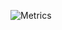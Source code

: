![Metrics](https://metrics.lecoq.io/VincentAdamNemessisX?template=classic&base.indepth=true&base.hireable=true&repositories.forks=true&isocalendar=1&lines=1&stars=1&habits=1&followup=1&introduction=1&gists=1&code=1&activity=1&notable=1&discussions=1&repositories=1&sponsors=1&base=header%2C%20activity%2C%20community%2C%20repositories%2C%20metadata&base.indepth=true&base.hireable=true&base.skip=false&repositories.batch=100&repositories.forks=true&repositories.affiliations=owner&isocalendar=false&isocalendar.duration=half-year&lines=false&lines.sections=base&lines.repositories.limit=4&lines.history.limit=1&stars=false&stars.limit=4&habits=false&habits.from=200&habits.days=14&habits.facts=true&habits.charts=false&habits.charts.type=classic&habits.trim=false&habits.languages.limit=8&habits.languages.threshold=0%25&followup=false&followup.sections=repositories&followup.indepth=true&followup.archived=true&sponsors=false&sponsors.sections=goal%2C%20list%2C%20about&sponsors.past=false&sponsors.size=24&sponsors.title=Sponsor%20Me!&repositories=false&repositories.pinned=0&repositories.starred=0&repositories.random=0&repositories.order=featured%2C%20pinned%2C%20starred%2C%20random&discussions=false&discussions.categories=true&discussions.categories.limit=0&notable=false&notable.from=organization&notable.repositories=true&notable.indepth=true&notable.types=commit&notable.self=false&activity=false&activity.limit=5&activity.load=300&activity.days=14&activity.visibility=all&activity.timestamps=true&activity.filter=all&code=false&code.lines=12&code.load=400&code.days=3&code.visibility=public&gists=false&introduction=false&introduction.title=true&config.timezone=Asia%2FShanghai&config.twemoji=true)
